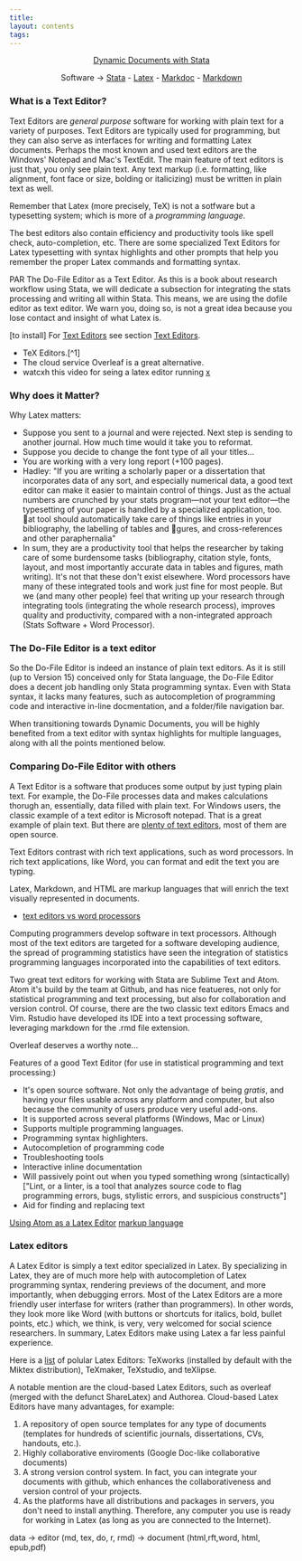 ```yaml
---
title:
layout: contents
tags:
---
```


<a name="Contents"></a>
<p style="text-align: center;">
<a href="https://crenteriam.github.io/training/dynamic-documents/dynamicdocs-stata/">Dynamic Documents with Stata</a>
</p>
<p style="text-align: center;">
Software &rarr; <a href="https://crenteriam.github.io/training/stata/stata/">Stata</a> - <a href="https://crenteriam.github.io/training/latex/latex/">Latex</a> - <a href="https://crenteriam.github.io/training/dynamic-documents/software-markdoc/">Markdoc</a> - <a href="https://crenteriam.github.io/training/markdown/markdown/">Markdown</a>
</p>

### What is a Text Editor?

Text Editors are *general purpose* software for working with plain text for a variety of purposes. Text Editors are typically used for programming, but they can also serve as interfaces for writing and formatting Latex documents. Perhaps the most known and used text editors are the Windows' Notepad and Mac's TextEdit. The main feature of text editors is just that, you only see plain text. Any text markup (i.e. formatting, like alignment, font face or size, bolding or italicizing) must be written in plain text as well.

Remember that Latex (more precisely, TeX) is not a sotfware but a typesetting system; which is more of a *programming language*.

 The best editors also contain efficiency and productivity tools like spell check, auto-completion, etc. There are some specialized Text Editors for Latex typesetting with syntax highlights and other prompts that help you remember the proper Latex commands and formatting syntax.

 PAR The Do-File Editor as a Text Editor. As this is a book about research workflow using Stata, we will dedicate a subsection for integrating the stats processing and writing all within Stata. This means, we are using the dofile editor as text editor. We warn you, doing so, is not a great idea because you lose contact and insight of what Latex is.

[to install] For <u>Text Editors</u> see section [Text Editors]().
- TeX Editors.[^1]
- The cloud service Overleaf is a great alternative.
- watcxh this video for seing a latex editor running [x](https://www.youtube.com/watch?v=SoDv0qhyysQ&index=1&list=PLTejunv6WZfG-b9a0o0OcVMRpIJIlcHhF)

### Why does it Matter?

Why Latex matters:
- Suppose you sent to a journal and were rejected. Next step is sending to another journal. How much time would it take you to reformat.
- Suppose you decide to change the font type of all your titles...
- You are working with a very long report (+100 pages).
- Hadley: "If you are writing a scholarly paper or
a dissertation that incorporates data of any sort, and especially numerical data, a good text editor can make it easier to maintain control of things. Just as the actual numbers are crunched by your stats program—not your text editor—the typesetting of your paper is handled by a specialized application, too. at tool should automatically take care of things like entries in your bibliography, the labelling of tables and gures, and cross-references and other paraphernalia"
- In sum, they are a productivity tool that helps the researcher by taking care of some burdensome tasks (bibliography, citation style, fonts, layout, and most importantly accurate data in tables and figures, math writing). It's not that these don't exist elsewhere. Word processors have many of these integrated tools and work just fine for most people. But we (and many other people) feel that writing up your research through integrating tools (integrating the whole research process), improves quality and productivity, compared with a non-integrated approach (Stats Software + Word Processor).

### The Do-File Editor is a text editor

So the Do-File Editor is indeed an instance of plain text editors. As it is still (up to Version 15) conceived only for Stata language, the Do-File Editor does a decent job handling only Stata programming syntax. Even with Stata syntax, it lacks many features, such as autocompletion of programming code and interactive in-line docmentation, and a folder/file navigation bar.

When transitioning towards Dynamic Documents, you will be highly benefited from a text editor with syntax highlights for multiple languages, along with all the points mentioned below.

### Comparing Do-File Editor with others

A Text Editor is a software that produces some output by just typing plain text. For example, the Do-File processes data and makes calculations thorugh an, essentially, data filled with plain text. For Windows users, the classic example of a text editor is Microsoft notepad. That is a great example of plain text. But there are [plenty of text editors](https://en.wikipedia.org/wiki/List_of_text_editors), most of them are open source.

Text Editors contrast with rich text applications, such as word processors. In rich text applications, like Word, you can format and edit the text you are typing.

Latex, Markdown, and HTML are markup languages that will enrich the text visually represented in documents.

- [text editors vs word processors](http://ricardo.ecn.wfu.edu/~cottrell/wp.html)

Computing programmers develop software in text processors. Although most of the text editors are targeted for a software developing audience, the spread of programming statistics have seen the integration of statistics programming languages incorporated into the capabilities of text editors.

Two great text editors for working with Stata are Sublime Text and Atom. Atom it's build by the team at Github, and has nice featueres, not only for statistical programming and text processing, but also for collaboration and version control. Of course, there are the two classic text editors Emacs and Vim. Rstudio have developed its IDE into a text processing software, leveraging markdown for the .rmd file extension.

Overleaf deserves a worthy note...

Features of a good Text Editor (for use in statistical programming and text processing:)
- It's open source software. Not only the advantage of being *gratis*, and having your files usable across any platform and computer, but also because the community of users produce very useful add-ons.
- It is supported across several platforms (Windows, Mac or Linux)
- Supports multiple programming languages.
- Programming syntax highlighters.
- Autocompletion of programming code
- Troubleshooting tools
- Interactive inline documentation
- Will passively point out when you typed something wrong (sintactically) ["Lint, or a linter, is a tool that analyzes source code to flag programming errors, bugs, stylistic errors, and suspicious constructs"]
- Aid for finding and replacing text




[Using Atom as a Latex Editor](https://medium.com/@lucasrebscher/using-atom-as-a-latex-editor-93756de3d726)
[markup language](https://en.wikipedia.org/wiki/Markup_language)

### Latex editors

A Latex Editor is simply a text editor specialized in Latex. By specializing in Latex, they are of much more help with autocompletion of Latex programming syntax, rendering previews of the document, and more importantly, when debugging errors. Most of the Latex Editors are a more friendly user interfase for writers (rather than programmers). In other words, they look more like Word (with buttons or shortcuts for italics, bold, bullet points, etc.) which, we think, is very, very welcomed for social science researchers. In summary, Latex Editors make using Latex a far less painful experience.

Here is a [list](https://beebom.com/best-latex-editors/) of polular Latex Editors: TeXworks (installed by default with the Miktex distribution), TeXmaker, TeXstudio, and teXlipse.

A notable mention are the cloud-based Latex Editors, such as overleaf (merged with the defunct ShareLatex) and Authorea. Cloud-based Latex Editors have many advantages, for example:

1. A repository of open source templates for any type of documents (templates for hundreds of scientific journals, dissertations, CVs, handouts, etc.).
2. Highly collaborative enviroments (Google Doc-like collaborative documents)
3. A strong version control system. In fact, you can integrate your documents with github, which enhances the collaborativeness and version control of your projects.
4. As the platforms have all distributions and packages in servers, you don't need to install anything. Therefore, any computer you use is ready for working in Latex (as long as you are connected to the Internet).


data -> editor (md, tex, do, r, rmd) -> document (html,rft,word, html, epub,pdf)
